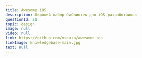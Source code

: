 ```yaml
---
title: Awesome iOS
description: Широкий набор библиотек для iOS разработчиков
questionId: 21
topic: design
image: null
video: null
link: https://github.com/vsouza/awesome-ios
linkImage: knowledgebase-main.jpg
text: null
---
```

